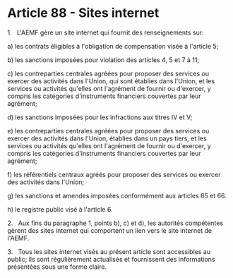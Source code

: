 # Article 88 - Sites internet


1.   L'AEMF gère un site internet qui fournit des renseignements sur:

a) les contrats éligibles à l'obligation de compensation visée à l'article 5;

b) les sanctions imposées pour violation des articles 4, 5 et 7 à 11;

c) les contreparties centrales agréées pour proposer des services ou exercer des activités dans l'Union, qui sont établies dans l'Union, et les services ou activités qu'elles ont l'agrément de fournir ou d'exercer, y compris les catégories d'instruments financiers couvertes par leur agrément;

d) les sanctions imposées pour les infractions aux titres IV et V;

e) les contreparties centrales agréées pour proposer des services ou exercer des activités dans l'Union, établies dans un pays tiers, et les services ou activités qu'elles ont l'agrément de fournir ou d'exercer, y compris les catégories d'instruments financiers couvertes par leur agrément;

f) les référentiels centraux agréés pour proposer des services ou exercer des activités dans l'Union;

g) les sanctions et amendes imposées conformément aux articles 65 et 66.

h) le registre public visé à l'article 6.

2.   Aux fins du paragraphe 1, points b), c) et d), les autorités compétentes gèrent des sites internet qui comportent un lien vers le site internet de l'AEMF.

3.   Tous les sites internet visés au présent article sont accessibles au public; ils sont régulièrement actualisés et fournissent des informations présentées sous une forme claire.
